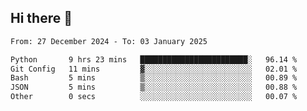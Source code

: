 ## Hi there 👋

<!--
**Bojupi/Bojupi** is a ✨ _special_ ✨ repository because its `README.md` (this file) appears on your GitHub profile.

Here are some ideas to get you started:

- 🔭 I’m currently working on ...
- 🌱 I’m currently learning ...
- 👯 I’m looking to collaborate on ...
- 🤔 I’m looking for help with ...
- 💬 Ask me about ...
- 📫 How to reach me: ...
- 😄 Pronouns: ...
- ⚡ Fun fact: ...
-->

<!--START_SECTION:waka-->

```txt
From: 27 December 2024 - To: 03 January 2025

Python       9 hrs 23 mins   ████████████████████████░   96.14 %
Git Config   11 mins         ▓░░░░░░░░░░░░░░░░░░░░░░░░   02.01 %
Bash         5 mins          ▒░░░░░░░░░░░░░░░░░░░░░░░░   00.89 %
JSON         5 mins          ▒░░░░░░░░░░░░░░░░░░░░░░░░   00.88 %
Other        0 secs          ░░░░░░░░░░░░░░░░░░░░░░░░░   00.07 %
```

<!--END_SECTION:waka-->
